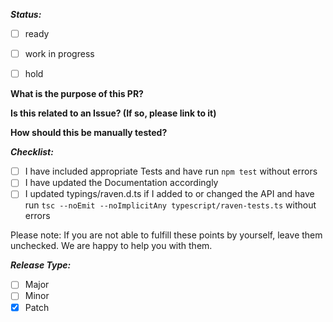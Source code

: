 ***Status:***
- [ ] ready
- [ ] work in progress
- [ ] hold


**What is the purpose of this PR?**


**Is this related to an Issue? (If so, please link to it)**


**How should this be manually tested?**


***Checklist:***
- [ ] I have included appropriate Tests and have run `npm test` without errors
- [ ] I have updated the Documentation accordingly
- [ ] I updated typings/raven.d.ts if I added to or changed the API and have run `tsc --noEmit --noImplicitAny typescript/raven-tests.ts` without errors

Please note: If you are not able to fulfill these points by yourself, leave them unchecked. We are happy to help you with them.


***Release Type:***
- [ ] Major
- [ ] Minor
- [X] Patch